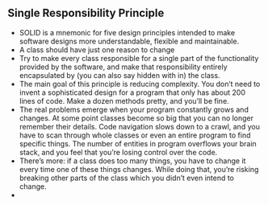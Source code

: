 ## Single Responsibility Principle
- SOLID is a mnemonic for five design principles intended to make software designs more understandable, flexible and maintainable.
- A class should have just one reason to change
- Try to make every class responsible for a single part of the functionality provided by the software, and make that responsibility entirely encapsulated by (you can also say hidden with in) the class.
- The main goal of this principle is reducing complexity. You don’t need to invent a sophisticated design for a program that only has about 200 lines of code. Make a dozen methods pretty, and you’ll be fine.
- The real problems emerge when your program constantly grows and changes. At some point classes become so big that you can no longer remember their details. Code navigation slows down to a crawl, and you have to scan through whole classes or even an entire program to find specific things. The number of entities in program overflows your brain stack, and you feel that you’re losing control over the code.
- There’s more: if a class does too many things, you have to change it every time one of these things changes. While doing that, you’re risking breaking other parts of the class which you didn’t even intend to change.
- 
